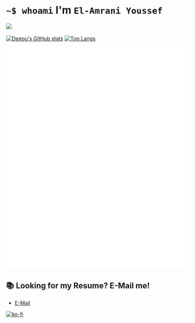 # `~$ whoami` I'm `El-Amrani Youssef `
![](https://komarev.com/ghpvc/?username=REp007&color=brightgreen	)

[![Deepu's GitHub stats](https://github-readme-stats.vercel.app/api?username=REp007&show_icons=true&theme=radical&hide_title=true&count_private=true)](https://github.com/anuraghazra/github-readme-stats) [![Top Langs](https://github-readme-stats.vercel.app/api/top-langs/?username=REp007&layout=compact)](https://github.com/anuraghazra/github-readme-stats)

![Metrics](./github-metrics.svg)
## 📚 Looking for my Resume? E-Mail me!
- [E-Mail](mailto:elamraniy292@gmail.com)



<!--
**REp007/REp007** is a ✨ _special_ ✨ repository because its `README.md` (this file) appears on your GitHub profile.
-->

[![ko-fi](https://ko-fi.com/img/githubbutton_sm.svg)](https://ko-fi.com/N4N2YOTPB)
